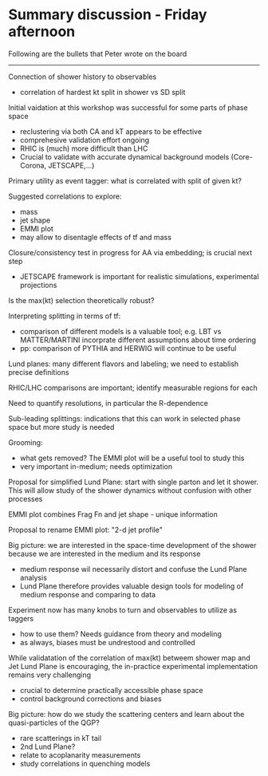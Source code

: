 # Summary discussion - Friday afternoon

Following are the bullets that Peter wrote on the board

<hr>

Connection of shower history to observables
   * correlation of hardest kt split in shower vs SD split
   
Initial vaidation at this workshop was successful for some parts of phase space
   * reclustering via both CA and kT appears to be effective  
   * comprehesive validation effort ongoing
   * RHIC is (much) more difficult than LHC
   * Crucial to validate with accurate dynamical background models (Core-Corona, JETSCAPE,...)
   
Primary utility as event tagger: what is correlated with split of given kt?

Suggested correlations to explore: 
   * mass
   * jet shape
   * EMMI plot
   * may allow to disentagle effects of tf and mass

Closure/consistency test in progress for AA via embedding; is crucial next step
   * JETSCAPE framework is important for realistic simulations, experimental projections
   
Is the max(kt) selection theoretically robust?

Interpreting splitting in terms of tf: 
   * comparison of different models is a valuable tool; e.g. LBT vs MATTER/MARTINI incorprate different assumptions about time ordering
   * pp: comparison of PYTHIA and HERWIG will continue to be useful

Lund planes: many different flavors and labeling; we need to establish precise definitions

RHIC/LHC comparisons are important; identify measurable regions for each

Need to quantify resolutions, in particular the R-dependence

Sub-leading splittings: indications that this can work in selected phase space but more study is needed

Grooming: 
   * what gets removed? The EMMI plot will be a useful tool to study this
   * very important in-medium; needs optimization

Proposal for simplified Lund Plane: start with single parton and let it shower. This will allow study of the shower 
dynamics without confusion with other processes

EMMI plot combines Frag Fn and jet shape - unique information

Proposal to rename EMMI plot: "2-d jet profile"

Big picture: we are interested in the space-time development of the shower because we are interested in the medium and its response
   * medium response wil necessarily distort and confuse the Lund Plane analysis
   * Lund Plane therefore provides valuable design tools for modeling of medium response and comparing to data
   
Experiment now has many knobs to turn and observables to utilize as taggers
   * how to use them? Needs guidance from theory and modeling
   * as always, biases must be undrestood and controlled
   
While validatation of the correlation of max(kt) betweem shower map and Jet Lund Plane is encouraging, the in-practice experimental implementation remains very challenging
   * crucial to determine practically accessible phase space
   * control background corrections and biases

Big picture: how do we study the scattering centers and learn about the quasi-particles of the QGP?
   * rare scatterings in kT tail
   * 2nd Lund Plane?
   * relate to acoplanarity measurements
   * study correlations in quenching models

